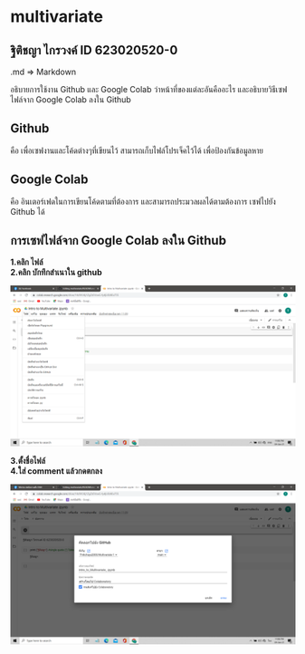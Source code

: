 # multivariate

## ฐิติชญา ไกรวงค์ ID 623020520-0

.md => Markdown

อธิบายการใช้งาน Github และ Google Colab ว่าหน้าที่ของแต่ละอันคืออะไร และอธิบายวิธีเซฟไฟล์จาก Google Colab ลงใน Github

## Github
คือ เพื่อเซฟงานและโค้ดต่างๆที่เขียนไว้ สามารถเก็บไฟล์โปรเจ็คไว้ได้ เพื่อป้องกันข้อมูลหาย

## Google Colab 
คือ อินเตอร์เฟดในการเขียนโค้ดตามที่ต้องการ และสามารถประมวลผลได้ตามต้องการ เซฟไปยัง Github ได้

## การเซฟไฟล์จาก Google Colab ลงใน Github 
**1.คลิก ไฟล์  
2.คลิก บักทึกสำเนาใน github** 

![ภาพ1](ภาพ1.png)

**3.ตั้งชื่อไฟล์  
4.ใส่ comment แล้วกดตกลง**

![ภาพ2](ภาพ2.png)
